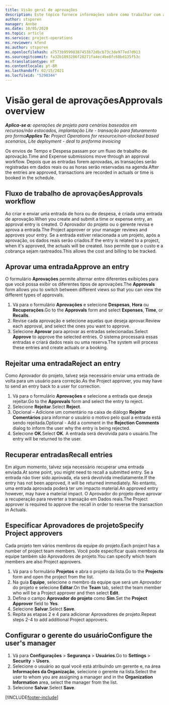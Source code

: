 ```yaml
---
title: Visão geral de aprovações
description: Este tópico fornece informações sobre como trabalhar com aprovações em Project Operations.
author: stsporen
manager: Annbe
ms.date: 10/05/2020
ms.topic: article
ms.service: project-operations
ms.reviewer: kfend
ms.author: stsporen
ms.openlocfilehash: a7573b95998387453b72dbcb73c3de977ed7d913
ms.sourcegitcommit: fa32b1893286f20271fa4ec4be8fc68bd135f53c
ms.translationtype: HT
ms.contentlocale: pt-BR
ms.lasthandoff: 02/15/2021
ms.locfileid: "5290344"
---
```

# <a name="approvals-overview"></a><span data-ttu-id="282d3-103">Visão geral de aprovações</span><span class="sxs-lookup"><span data-stu-id="282d3-103">Approvals overview</span></span>

<span data-ttu-id="282d3-104">_**Aplica-se a:** operações de projeto para cenários baseados em recursos/não estocados, implantação Lite - transação para faturamento pro forma_</span><span class="sxs-lookup"><span data-stu-id="282d3-104">_**Applies To:** Project Operations for resource/non-stocked based scenarios, Lite deployment - deal to proforma invoicing_</span></span>

<span data-ttu-id="282d3-105">Os envios de Tempo e Despesa passam por um fluxo de trabalho de aprovação.</span><span class="sxs-lookup"><span data-stu-id="282d3-105">Time and Expense submissions move through an approval workflow.</span></span> <span data-ttu-id="282d3-106">Depois que as entradas forem aprovadas, as transações serão registradas em dados reais ou as horas serão reservadas na agenda.</span><span class="sxs-lookup"><span data-stu-id="282d3-106">After the entries are approved, transactions are recorded in actuals or time is booked in the schedule.</span></span>

## <a name="approvals-workflow"></a><span data-ttu-id="282d3-107">Fluxo de trabalho de aprovações</span><span class="sxs-lookup"><span data-stu-id="282d3-107">Approvals workflow</span></span>
<span data-ttu-id="282d3-108">Ao criar e enviar uma entrada de hora ou de despesa, é criada uma entrada de aprovação.</span><span class="sxs-lookup"><span data-stu-id="282d3-108">When you create and submit a time or expense entry, an approval entry is created.</span></span> <span data-ttu-id="282d3-109">O Aprovador do projeto ou o gerente revisa e aprova a entrada.</span><span class="sxs-lookup"><span data-stu-id="282d3-109">The Project approver or your manager reviews and approves your entry.</span></span> <span data-ttu-id="282d3-110">Se a entrada estiver relacionada a um projeto, após a aprovação, os dados reais serão criados.</span><span class="sxs-lookup"><span data-stu-id="282d3-110">If the entry is related to a project, when it's approved, the actuals will be created.</span></span> <span data-ttu-id="282d3-111">Isso permite que o custo e a cobrança sejam rastreados.</span><span class="sxs-lookup"><span data-stu-id="282d3-111">This allows the cost and billing to be tracked.</span></span> 

## <a name="approve-an-entry"></a><span data-ttu-id="282d3-112">Aprovar uma entrada</span><span class="sxs-lookup"><span data-stu-id="282d3-112">Approve an entry</span></span>
<span data-ttu-id="282d3-113">O formulário **Aprovações** permite alternar entre diferentes exibições para que você possa exibir os diferentes tipos de aprovações.</span><span class="sxs-lookup"><span data-stu-id="282d3-113">The **Approvals** form allows you to switch between different views so that you can view the different types of approvals.</span></span>
  
1. <span data-ttu-id="282d3-114">Vá para o formulário **Aprovações** e selecione **Despesas**, **Hora** ou **Recuperações**.</span><span class="sxs-lookup"><span data-stu-id="282d3-114">Go to the **Approvals** form and select **Expenses**, **Time**, or **Recalls**.</span></span>
2. <span data-ttu-id="282d3-115">Revise cada aprovação e selecione aquelas que deseja aprovar.</span><span class="sxs-lookup"><span data-stu-id="282d3-115">Review each approval, and select the ones you want to approve.</span></span>
3. <span data-ttu-id="282d3-116">Selecione **Aprovar** para aprovar as entradas selecionadas.</span><span class="sxs-lookup"><span data-stu-id="282d3-116">Select **Approve** to approve the selected entries.</span></span>
<span data-ttu-id="282d3-117">O sistema processará essas entradas e criará dados reais ou uma reserva.</span><span class="sxs-lookup"><span data-stu-id="282d3-117">The system will process these entries and create actuals or a booking.</span></span>

## <a name="reject-an-entry"></a><span data-ttu-id="282d3-118">Rejeitar uma entrada</span><span class="sxs-lookup"><span data-stu-id="282d3-118">Reject an entry</span></span>
<span data-ttu-id="282d3-119">Como Aprovador do projeto, talvez seja necessário enviar uma entrada de volta para um usuário para correção.</span><span class="sxs-lookup"><span data-stu-id="282d3-119">As the Project approver, you may have to send an entry back to a user for correction.</span></span>
  
1. <span data-ttu-id="282d3-120">Vá para o formulário **Aprovações** e selecione a entrada que deseja rejeitar.</span><span class="sxs-lookup"><span data-stu-id="282d3-120">Go to the **Approvals** form and select the entry to reject.</span></span> 
2. <span data-ttu-id="282d3-121">Selecione **Rejeitar**.</span><span class="sxs-lookup"><span data-stu-id="282d3-121">Select **Reject**.</span></span>
3. <span data-ttu-id="282d3-122">Opcional – Adicione um comentário na caixa de diálogo **Rejeitar Comentários** para informar o usuário o motivo pelo qual a entrada está sendo rejeitada.</span><span class="sxs-lookup"><span data-stu-id="282d3-122">Optional - Add a comment in the **Rejection Comments** dialog to inform the user why the entry is being rejected.</span></span>
4. <span data-ttu-id="282d3-123">Selecione **OK**.</span><span class="sxs-lookup"><span data-stu-id="282d3-123">Select **OK**.</span></span> <span data-ttu-id="282d3-124">A entrada será devolvida para o usuário.</span><span class="sxs-lookup"><span data-stu-id="282d3-124">The entry will be returned to the user.</span></span>
  
## <a name="recall-entries"></a><span data-ttu-id="282d3-125">Recuperar entradas</span><span class="sxs-lookup"><span data-stu-id="282d3-125">Recall entries</span></span>
<span data-ttu-id="282d3-126">Em algum momento, talvez seja necessário recuperar uma entrada enviada.</span><span class="sxs-lookup"><span data-stu-id="282d3-126">At some point, you might need to recall a submitted entry.</span></span> <span data-ttu-id="282d3-127">Se a entrada não tiver sido aprovada, ela será devolvida imediatamente.</span><span class="sxs-lookup"><span data-stu-id="282d3-127">If the entry has not been approved, it will be returned immediately.</span></span> <span data-ttu-id="282d3-128">No entanto, uma entrada aprovada poderá ter um impacto material.</span><span class="sxs-lookup"><span data-stu-id="282d3-128">An approved entry however, may have a material impact.</span></span> <span data-ttu-id="282d3-129">O Aprovador do projeto deve aprovar a recuperação para reverter a transação em Dados reais.</span><span class="sxs-lookup"><span data-stu-id="282d3-129">The Project approver is required to approve the recall in order to reverse the transaction in Actuals.</span></span>

## <a name="specify-project-approvers"></a><span data-ttu-id="282d3-130">Especificar Aprovadores de projeto</span><span class="sxs-lookup"><span data-stu-id="282d3-130">Specify Project approvers</span></span>
<span data-ttu-id="282d3-131">Cada projeto tem vários membros da equipe do projeto.</span><span class="sxs-lookup"><span data-stu-id="282d3-131">Each project has a number of project team members.</span></span> <span data-ttu-id="282d3-132">Você pode especificar quais membros da equipe também são Aprovadores de projeto.</span><span class="sxs-lookup"><span data-stu-id="282d3-132">You can specify which team members are also Project approvers.</span></span>

1. <span data-ttu-id="282d3-133">Vá para o formulário **Projetos** e abra o projeto da lista.</span><span class="sxs-lookup"><span data-stu-id="282d3-133">Go to the **Projects** form and open the project from the list.</span></span>
2. <span data-ttu-id="282d3-134">Na guia **Equipe**, selecione o membro da equipe que será um Aprovador do projeto e selecione **Editar**.</span><span class="sxs-lookup"><span data-stu-id="282d3-134">On the **Team** tab, select the team member who will be a Project approver and then select **Edit**.</span></span>
3. <span data-ttu-id="282d3-135">Defina o campo **Aprovador do projeto** como **Sim**.</span><span class="sxs-lookup"><span data-stu-id="282d3-135">Set the **Project Approver** field to **Yes**.</span></span>
4. <span data-ttu-id="282d3-136">Selecione **Salvar**.</span><span class="sxs-lookup"><span data-stu-id="282d3-136">Select **Save**.</span></span>
5. <span data-ttu-id="282d3-137">Repita as etapas 2 e 4 para adicionar Aprovadores de projeto.</span><span class="sxs-lookup"><span data-stu-id="282d3-137">Repeat steps 2-4 to add additional Project approvers.</span></span>

## <a name="configure-the-users-manager"></a><span data-ttu-id="282d3-138">Configurar o gerente do usuário</span><span class="sxs-lookup"><span data-stu-id="282d3-138">Configure the user's manager</span></span>

1. <span data-ttu-id="282d3-139">Vá para **Configurações** > **Segurança** > **Usuários**.</span><span class="sxs-lookup"><span data-stu-id="282d3-139">Go to **Settings** > **Security** > **Users**.</span></span>
2. <span data-ttu-id="282d3-140">Selecione o usuário ao qual você está atribuindo um gerente e, na área **Informações da Organização**, selecione o gerente na lista.</span><span class="sxs-lookup"><span data-stu-id="282d3-140">Select the user to whom you are assigning a manager and in the **Organization Information** area, select the manager from the list.</span></span> 
3. <span data-ttu-id="282d3-141">Selecione **Salvar**.</span><span class="sxs-lookup"><span data-stu-id="282d3-141">Select **Save**.</span></span>




[!INCLUDE[footer-include](../includes/footer-banner.md)]